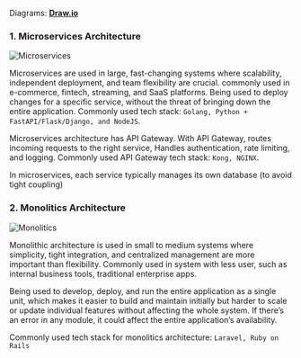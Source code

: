 Diagrams: __[Draw.io](https://drive.google.com/file/d/1hz0jkLynZEvWcFjUCIe3CR1SdUr0T3Lu/view?usp=sharing)__

### 1. Microservices Architecture
![Microservices](https://i.imgur.com/AIZiMxG_d.webp?maxwidth=1520&fidelity=grand)

Microservices are used in large, fast-changing systems where scalability, independent deployment, and team flexibility are crucial. commonly used in e-commerce, fintech, streaming, and SaaS platforms. Being used to deploy changes for a specific service, without the threat of bringing down the entire application. Commonly used tech stack: `Golang, Python + FastAPI/Flask/Django, and NodeJS`.

Microservices architecture has API Gateway. With API Gateway, routes incoming requests to the right service, Handles authentication, rate limiting, and logging. Commonly used API Gateway tech stack: `Kong, NGINX`.

In microservices, each service typically manages its own database (to avoid tight coupling)



### 2. Monolitics Architecture
![Monolitics](https://i.imgur.com/GMRSZLj_d.webp?maxwidth=1520&fidelity=grand)

Monolithic architecture is used in small to medium systems where simplicity, tight integration, and centralized management are more important than flexibility. Commonly used in system with less user, such as internal business tools, traditional enterprise apps.

Being used to develop, deploy, and run the entire application as a single unit, which makes it easier to build and maintain initially but harder to scale or update individual features without affecting the whole system. If there’s an error in any module, it could affect the entire application’s availability.

Commonly used tech stack for monolitics architecture: `Laravel, Ruby on Rails`